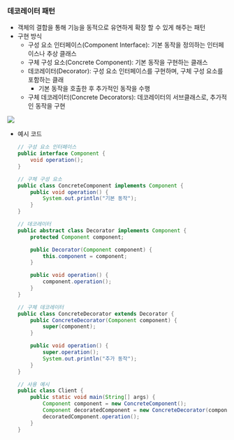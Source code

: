 ### 데코레이터 패턴

- 객체의 결합을 통해 기능을 동적으로 유연하게 확장 할 수 있게 해주는 패턴
- 구현 방식
    - 구성 요소 인터페이스(Component Interface): 기본 동작을 정의하는 인터페이스나 추상 클래스
    - 구체 구성 요소(Concrete Component): 기본 동작을 구현하는 클래스
    - 데코레이터(Decorator): 구성 요소 인터페이스를 구현하며, 구체 구성 요소를 포함하는 클래
        - 기본 동작을 호출한 후 추가적인 동작을 수행
    - 구체 데코레이터(Concrete Decorators): 데코레이터의 서브클래스로, 추가적인 동작을 구현

![](https://img1.daumcdn.net/thumb/R1280x0/?scode=mtistory2&fname=https://blog.kakaocdn.net/dn/exqO8t/btqAmt2l8MC/b6PrWbB5HTzMoFnflV6Vw1/img.png)

- 예시 코드

    ```java
    // 구성 요소 인터페이스
    public interface Component {
        void operation();
    }

    // 구체 구성 요소
    public class ConcreteComponent implements Component {
        public void operation() {
            System.out.println("기본 동작");
        }
    }

    // 데코레이터
    public abstract class Decorator implements Component {
        protected Component component;

        public Decorator(Component component) {
            this.component = component;
        }

        public void operation() {
            component.operation();
        }
    }

    // 구체 데코레이터
    public class ConcreteDecorator extends Decorator {
        public ConcreteDecorator(Component component) {
            super(component);
        }

        public void operation() {
            super.operation();
            System.out.println("추가 동작");
        }
    }

    // 사용 예시
    public class Client {
        public static void main(String[] args) {
            Component component = new ConcreteComponent();
            Component decoratedComponent = new ConcreteDecorator(component);
            decoratedComponent.operation();
        }
    }

    ```
